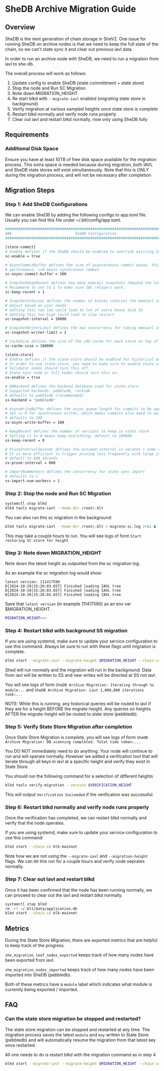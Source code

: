 # SheDB Archive Migration Guide

## Overview
SheDB is the next generation of chain storage in SheV2.
One issue for running SheDB on archive nodes is that we need to keep the full state of the chain, so we can't
state sync it and clear out previous iavl data.

In order to run an archive node with SheDB, we need to run a migration from iavl to she-db.

The overall process will work as follows:

1. Update config to enable SheDB (state committment + state store)
2. Stop the node and Run SC Migration
3. Note down MIGRATION_HEIGHT
4. Re start blkd with `--migrate-iavl` enabled (migrating state store in background)
5. Verify migration at various sampled heights once state store is complete
6. Restart blkd normally and verify node runs properly
7. Clear out iavl and restart blkd normally, now only using SheDB fully


## Requirements

### Additional Disk Space

Ensure you have at least 10TB of free disk space available for the migration process. This extra space is needed because during migration, both IAVL and SheDB state stores will exist simultaneously. Note
that this is ONLY during the migration process, and will not be necessary after completion


## Migration Steps

### Step 1: Add SheDB Configurations
We can enable SheDB by adding the following configs to app.toml file.
Usually you can find this file under ~/.blt/config/app.toml.
```bash
#############################################################################
###                             SheDB Configuration                       ###
#############################################################################

[state-commit]
# Enable defines if the SheDB should be enabled to override existing IAVL db backend.
sc-enable = true

# AsyncCommitBuffer defines the size of asynchronous commit queue, this greatly improve block catching-up
# performance, <=0 means synchronous commit.
sc-async-commit-buffer = 100

# SnapshotKeepRecent defines how many memiavl snapshots (beyond the latest one) to keep
# Recommend to set to 1 to make sure IBC relayers work.
sc-keep-recent = 1

# SnapshotInterval defines the number of blocks interval the memiavl snapshot is taken, default to 10000 blocks.
# Adjust based on your needs:
# Setting this too low could lead to lot of extra heavy disk IO
# Setting this too high could lead to slow restart
sc-snapshot-interval = 10000

# SnapshotWriterLimit defines the max concurrency for taking memiavl snapshot
sc-snapshot-writer-limit = 1

# CacheSize defines the size of the LRU cache for each store on top of the tree, default to 100000.
sc-cache-size = 100000

[state-store]
# Enable defines if the state-store should be enabled for historical queries.
# In order to use state-store, you need to make sure to enable state-commit at the same time.
# Validator nodes should turn this off.
# State sync node or full nodes should turn this on.
ss-enable = true

# DBBackend defines the backend database used for state-store.
# Supported backends: pebbledb, rocksdb
# defaults to pebbledb (recommended)
ss-backend = "pebbledb"

# AsyncWriteBuffer defines the async queue length for commits to be applied to State Store
# Set <= 0 for synchronous writes, which means commits also need to wait for data to be persisted in State Store.
# defaults to 100
ss-async-write-buffer = 100

# KeepRecent defines the number of versions to keep in state store
# Setting it to 0 means keep everything, default to 100000
ss-keep-recent = 0

# PruneIntervalSeconds defines the minimum interval in seconds + some random delay to trigger pruning.
# It is more efficient to trigger pruning less frequently with large interval.
# default to 600 seconds
ss-prune-interval = 600

# ImportNumWorkers defines the concurrency for state sync import
# defaults to 1
ss-import-num-workers = 1
```


### Step 2: Stop the node and Run SC Migration

```bash
systemctl stop blkd
blkd tools migrate-iavl --home-dir /root/.blt
```

You can also run this sc migration in the background:
```bash
blkd tools migrate-iavl --home-dir /root/.blt > migrate-sc.log 2>&1 &
```

This may take a couple hours to run. You will see logs of form
`Start restoring SC store for height`


### Step 3: Note down MIGRATION_HEIGHT
Note down the latest height as outputted from the sc migration log. 

As an example the sc migration log would show:
```
latest version: 111417590
D[2024-10-29|15:26:03.657] Finished loading IAVL tree
D[2024-10-29|15:26:03.657] Finished loading IAVL tree
D[2024-10-29|15:26:03.657] Finished loading IAVL tree
```

Save that `latest version` (in example 111417590) as an env var $MIGRATION_HEIGHT.

```bash
MIGRATION_HEIGHT=<>
```


### Step 4: Restart blkd with background SS migration

If you are using systemd, make sure to update your service configuration to use this command.
Always be sure to run with these flags until migration is complete.
```bash
blkd start --migrate-iavl --migrate-height $MIGRATION_HEIGHT --chain-id blk-mainnet
```

Shed will run normally and the migration will run in the background. Data from iavl
will be written to SS and new writes will be directed at SS not iavl.

You will see logs of form 
`SheDB Archive Migration: Iterating through %s module...` and 
`SheDB Archive Migration: Last 1,000,000 iterations took:...`

NOTE: While this is running, any historical queries will be routed to iavl if
they are for a height BEFORE the migrate-height. Any queries on heights
AFTER the migrate-height will be routed to state store (pebbledb).


### Step 5: Verify State Store Migration after completion
Once State Store Migration is complete, you will see logs of form
`SheDB Archive Migration: DB scanning completed. Total time taken:...`

You DO NOT immediately need to do anything. Your node will continue to run
and will operate normally. However we added a verification tool that will iterate through
all keys in iavl at a specific height and verify they exist in State Store.

You should run the following command for a selection of different heights
```bash
blkd tools verify-migration --version $VERIFICATION_HEIGHT
```

This will output `Verification Succeeded` if the verification was successful.


### Step 6: Restart blkd normally and verify node runs properly
Once the verification has completed, we can restart blkd normally and verify
that the node operates.

If you are using systemd, make sure to update your service configuration to use this command:
```bash
blkd start --chain-id blk-mainnet
```

Note how we are not using the `--migrate-iavl` and `--migration-height` flags.
We can let this run for a couple hours and verify node oeprates normally.


### Step 7: Clear out Iavl and restart blkd
Once it has been confirmed that the node has been running normally,
we can proceed to clear out the iavl and restart blkd normally.

```bash
systemctl stop blkd
rm -rf ~/.blt/data/application.db
blkd start --chain-id blk-mainnet
```


## Metrics

During the State Store Migration, there are exported metrics that are helpful to keep track of
the progress.

`she_migration_leaf_nodes_exported` keeps track of how many nodes have been exported from iavl.

`she_migration_nodes_imported` keeps track of how many nodes have been imported into SheDB (pebbledb).

Both of these metrics have a `module` label which indicates what module is currently being exported / imported.


## FAQ

### Can the state store migration be stopped and restarted?

The state store migration can be stopped and restarted at any time. The migration
process saves the latest `module` and `key` written to State Store (pebbledb) and will
automatically resume the migration from that latest key once restarted.

All one needs to do is restart blkd with the migration command as in step 4
```bash
blkd start --migrate-iavl --migrate-height $MIGRATION_HEIGHT --chain-id blk-mainnet
```
